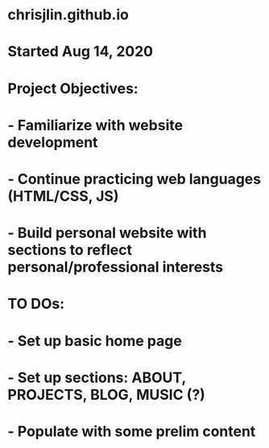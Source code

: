 # chrisjlin.github.io
# Started Aug 14, 2020
#
# Project Objectives:
# - Familiarize with website development 
# - Continue practicing web languages (HTML/CSS, JS)
# - Build personal website with sections to reflect personal/professional interests
# 
# TO DOs:
# - Set up basic home page
# - Set up sections: ABOUT, PROJECTS, BLOG, MUSIC (?)
# - Populate with some prelim content

